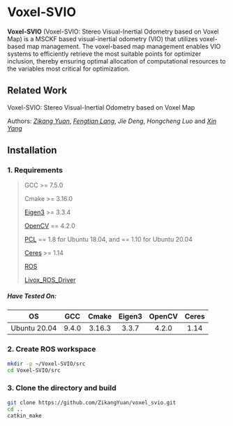 # Voxel-SVIO

**Voxel-SVIO** (Voxel-SVIO: Stereo Visual-Inertial Odometry based on Voxel Map) is a MSCKF based visual-inertial odometry (VIO) that utilizes voxel-based map management. The voxel-based map management enables VIO systems to efficiently retrieve the most suitable points for optimizer inclusion, thereby ensuring optimal allocation of computational resources to the variables most critical for optimization.

## Related Work

Voxel-SVIO: Stereo Visual-Inertial Odometry based on Voxel Map

Authors: [*Zikang Yuan*](https://scholar.google.com/citations?hl=zh-CN&user=acxdM9gAAAAJ), [*Fengtian Lang*](https://scholar.google.com/citations?hl=zh-CN&user=zwgGSkEAAAAJ&view_op=list_works&gmla=ABEO0Yrl4-YPuowyntSYyCW760yxM5-IWkF8FGV4t9bs9qz1oWrqnlHmPdbt7LMcMDc04kl2puqRR4FaZvaCUONsX7MQhuAC6a--VS2pTsuwj-CyKgWp3iWDP2TS0I__Zui5da4), *Jie Deng*, *Hongcheng Luo* and [*Xin Yang*](https://scholar.google.com/citations?user=lsz8OOYAAAAJ&hl=zh-CN)

## Installation

### 1. Requirements

> GCC >= 7.5.0
>
> Cmake >= 3.16.0
> 
> [Eigen3](http://eigen.tuxfamily.org/index.php?title=Main_Page) >= 3.3.4
>
> [OpenCV](https://github.com/opencv/opencv) == 4.2.0
>
> [PCL](https://pointclouds.org/downloads/) == 1.8 for Ubuntu 18.04, and == 1.10 for Ubuntu 20.04
>
> [Ceres](http://ceres-solver.org/installation.html) >= 1.14
>
> [ROS](http://wiki.ros.org/ROS/Installation)
>
> [Livox_ROS_Driver](https://github.com/Livox-SDK/livox_ros_driver)

##### Have Tested On:

| OS    | GCC  | Cmake | Eigen3 | OpenCV | Ceres |
|:-:|:-:|:-:|:-:|:-:|:-:|
| Ubuntu 20.04 | 9.4.0  | 3.16.3 | 3.3.7 | 4.2.0 | 1.14 |

### 2. Create ROS workspace

```bash
mkdir -p ~/Voxel-SVIO/src
cd Voxel-SVIO/src
```

### 3. Clone the directory and build

```bash
git clone https://github.com/ZikangYuan/voxel_svio.git
cd ..
catkin_make
```
